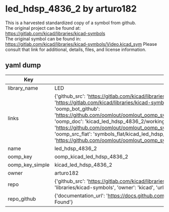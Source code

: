 # led_hdsp_4836_2 by arturo182  
This is a harvested standardized copy of a symbol from github.  
The original project can be found at:  
https://gitlab.com/kicad/libraries/kicad-symbols  
The original symbol can be found in:
https://gitlab.com/kicad/libraries/kicad-symbols/Video.kicad_sym
Please consult that link for additional, details, files, and license information.  
## yaml dump  
| Key | Value |  
| --- | --- |  
| library_name | LED |  
| links | {'github_src': 'https://gitlab.com/kicad/libraries/kicad-symbols/Video.kicad_sym', 'github_src_repo': 'https://gitlab.com/kicad/libraries/kicad-symbols', 'oomp_bot': 'kicad_led_hdsp_4836_2/working', 'oomp_bot_github': 'https://github.com/oomlout/oomlout_oomp_symbol_bot/tree/main/kicad_led_hdsp_4836_2/working', 'oomp_doc': 'kicad_led_hdsp_4836_2/working', 'oomp_doc_github': 'https://github.com/oomlout/oomlout_oomp_symbol_doc/tree/main/kicad_led_hdsp_4836_2/working', 'oomp_src_flat': 'symbols_flat/kicad_led_hdsp_4836_2/working', 'oomp_src_flat_github': 'https://github.com/oomlout/oomlout_oomp_symbol_src/tree/main/kicad_led_hdsp_4836_2/working'} |  
| name | led_hdsp_4836_2 |  
| oomp_key | oomp_kicad_led_hdsp_4836_2 |  
| oomp_key_simple | kicad_led_hdsp_4836_2 |  
| owner | arturo182 |  
| repo | {'github_src': 'https://gitlab.com/kicad/libraries/kicad-symbols/Video.kicad_sym', 'name': 'libraries/kicad-symbols', 'owner': 'kicad', 'url': 'https://gitlab.com/kicad/libraries/kicad-symbols'} |  
| repo_github | {'documentation_url': 'https://docs.github.com/rest/repos/repos#get-a-repository', 'message': 'Not Found'} |  

